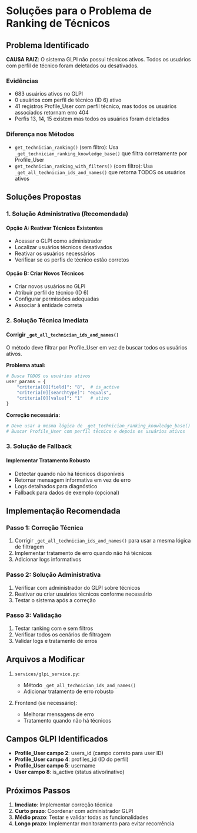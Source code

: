 # Soluções para o Problema de Ranking de Técnicos

## Problema Identificado

**CAUSA RAIZ**: O sistema GLPI não possui técnicos ativos. Todos os usuários com perfil de técnico foram deletados ou desativados.

### Evidências
- 683 usuários ativos no GLPI
- 0 usuários com perfil de técnico (ID 6) ativo
- 41 registros Profile_User com perfil técnico, mas todos os usuários associados retornam erro 404
- Perfis 13, 14, 15 existem mas todos os usuários foram deletados

### Diferença nos Métodos
- `get_technician_ranking()` (sem filtro): Usa `_get_technician_ranking_knowledge_base()` que filtra corretamente por Profile_User
- `get_technician_ranking_with_filters()` (com filtro): Usa `_get_all_technician_ids_and_names()` que retorna TODOS os usuários ativos

## Soluções Propostas

### 1. Solução Administrativa (Recomendada)

#### Opção A: Reativar Técnicos Existentes
- Acessar o GLPI como administrador
- Localizar usuários técnicos desativados
- Reativar os usuários necessários
- Verificar se os perfis de técnico estão corretos

#### Opção B: Criar Novos Técnicos
- Criar novos usuários no GLPI
- Atribuir perfil de técnico (ID 6)
- Configurar permissões adequadas
- Associar à entidade correta

### 2. Solução Técnica Imediata

#### Corrigir `_get_all_technician_ids_and_names()`
O método deve filtrar por Profile_User em vez de buscar todos os usuários ativos.

**Problema atual:**
```python
# Busca TODOS os usuários ativos
user_params = {
    "criteria[0][field]": "8",  # is_active
    "criteria[0][searchtype]": "equals",
    "criteria[0][value]": "1"   # ativo
}
```

**Correção necessária:**
```python
# Deve usar a mesma lógica de _get_technician_ranking_knowledge_base()
# Buscar Profile_User com perfil técnico e depois os usuários ativos
```

### 3. Solução de Fallback

#### Implementar Tratamento Robusto
- Detectar quando não há técnicos disponíveis
- Retornar mensagem informativa em vez de erro
- Logs detalhados para diagnóstico
- Fallback para dados de exemplo (opcional)

## Implementação Recomendada

### Passo 1: Correção Técnica
1. Corrigir `_get_all_technician_ids_and_names()` para usar a mesma lógica de filtragem
2. Implementar tratamento de erro quando não há técnicos
3. Adicionar logs informativos

### Passo 2: Solução Administrativa
1. Verificar com administrador do GLPI sobre técnicos
2. Reativar ou criar usuários técnicos conforme necessário
3. Testar o sistema após a correção

### Passo 3: Validação
1. Testar ranking com e sem filtros
2. Verificar todos os cenários de filtragem
3. Validar logs e tratamento de erros

## Arquivos a Modificar

1. `services/glpi_service.py`:
   - Método `_get_all_technician_ids_and_names()`
   - Adicionar tratamento de erro robusto

2. Frontend (se necessário):
   - Melhorar mensagens de erro
   - Tratamento quando não há técnicos

## Campos GLPI Identificados

- **Profile_User campo 2**: users_id (campo correto para user ID)
- **Profile_User campo 4**: profiles_id (ID do perfil)
- **Profile_User campo 5**: username
- **User campo 8**: is_active (status ativo/inativo)

## Próximos Passos

1. **Imediato**: Implementar correção técnica
2. **Curto prazo**: Coordenar com administrador GLPI
3. **Médio prazo**: Testar e validar todas as funcionalidades
4. **Longo prazo**: Implementar monitoramento para evitar recorrência